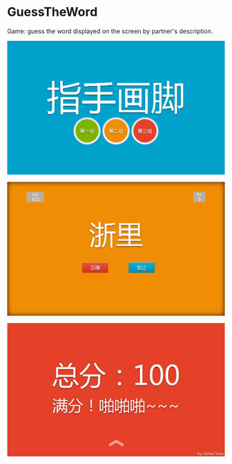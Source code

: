 GuessTheWord
============

Game: guess the word displayed on the screen by partner's description.

![image](https://raw.githubusercontent.com/iskl/GuessTheWord/master/screenshot/screenshot-1.png)

![image](https://raw.githubusercontent.com/iskl/GuessTheWord/master/screenshot/screenshot-2.png)

![image](https://raw.githubusercontent.com/iskl/GuessTheWord/master/screenshot/screenshot-3.png)
